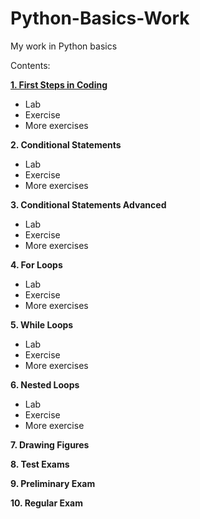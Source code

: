 # Python-Basics-Work
My work in Python basics


Contents:

**[1. First Steps in Coding](1_first_steps_in_coding)**
   - Lab
   - Exercise
   - More exercises
     
**2. Conditional Statements**
   - Lab
   - Exercise
   - More exercises
     
**3. Conditional Statements Advanced**
   - Lab
   - Exercise
   - More exercises
     
**4. For Loops**
   - Lab
   - Exercise
   - More exercises
     
**5. While Loops**
   - Lab
   - Exercise
   - More exercises
     
**6. Nested Loops**
   - Lab
   - Exercise
   - More exercise
     
**7. Drawing Figures**

**8. Test Exams**

**9. Preliminary Exam**

**10. Regular Exam**


